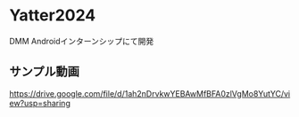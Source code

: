 # Yatter2024
DMM Androidインターンシップにて開発

## サンプル動画
https://drive.google.com/file/d/1ah2nDrvkwYEBAwMfBFA0zlVgMo8YutYC/view?usp=sharing
